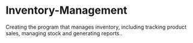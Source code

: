 # Inventory-Management
Creating the program that manages inventory, including tracking product sales, managing stock and generating reports..
